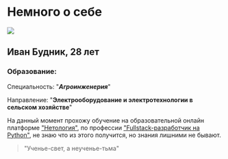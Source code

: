 # Немного о себе
![](https://sun9-8.userapi.com/impg/GMCKeyzPeyb4_QZP3xyhJLAEBmxd6TebkJfK0g/Xmnl5-n5Puk.jpg?size=720x1080&quality=95&sign=ca535c0026a28d35cf5245bbe4c50f74&type=album)


## Иван Будник, 28 лет
### Образование:
 Специальность: "***Агроинженерия***"
 
 Направление: "**Электрооборудование и электротехнологии в сельском хозяйстве**" 

На данный момент прохожу обучение на  образовательной онлайн платформе ["Нетология"](https://netology.ru/), по профессии ["Fullstack-разработчик на Python"](https://netology.ru/programs/fullstack-python-dev#/main), не знаю что из этого получится, но знания лишними не бывают.
> "Ученье-свет, а неученье-тьма"



